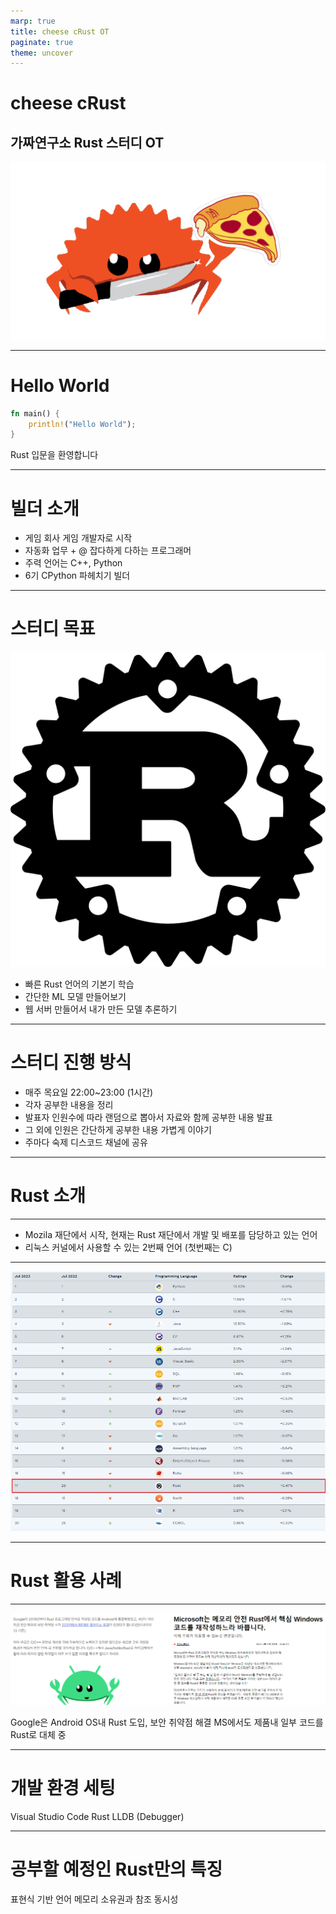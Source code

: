```yaml
---
marp: true
title: cheese cRust OT
paginate: true
theme: uncover
---
```


# **cheese cRust** 
## 가짜연구소 Rust 스터디 OT
![](../images/study_logo.png)

---

# Hello World
```rust
fn main() {
    println!("Hello World");
}
```
Rust 입문을 환영합니다

---

# 빌더 소개

- 게임 회사 게임 개발자로 시작
- 자동화 업무 + @ 잡다하게 다하는 프로그래머
- 주력 언어는 C++, Python
- 6기 CPython 파헤치기 빌더

---

# 스터디 목표
![width:200px](../images/rust_logo.png)
- 빠른 Rust 언어의 기본기 학습
- 간단한 ML 모델 만들어보기
- 웹 서버 만들어서 내가 만든 모델 추론하기

---

# 스터디 진행 방식
- 매주 목요일 22:00~23:00 (1시간)
- 각자 공부한 내용을 정리
- 발표자 인원수에 따라 랜덤으로 뽑아서 자료와 함께 공부한 내용 발표
- 그 외에 인원은 간단하게 공부한 내용 가볍게 이야기
- 주마다 숙제 디스코드 채널에 공유

---

# Rust 소개

---

-  Mozila 재단에서 시작, 현재는 Rust 재단에서 개발 및 배포를 담당하고 있는 언어
-  리눅스 커널에서 사용할 수 있는 2번째 언어 (첫번째는 C)

---

![width:800px](../images/0_OT/00_tiobe.png)


---

# Rust 활용 사례

---

![](../images/0_OT/01_use_case.png)

Google은 Android OS내 Rust 도입, 보안 취약점 해결
MS에서도 제품내 일부 코드를 Rust로 대체 중


---

# 개발 환경 세팅

Visual Studio Code
Rust
LLDB (Debugger)

---

# 공부할 예정인 Rust만의 특징

표현식 기반 언어
메모리 소유권과 참조
동시성
